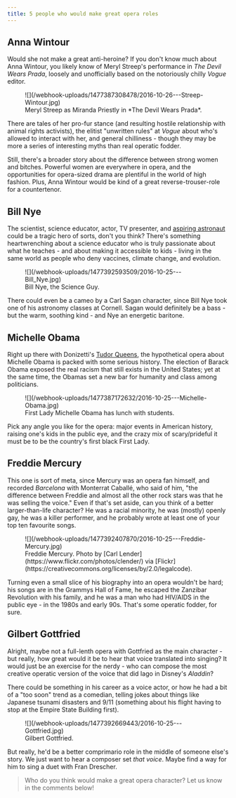 ```yaml
---
title: 5 people who would make great opera roles
---
```


## Anna Wintour

Would she not make a great anti-heroine? If you don't know much about Anna Wintour, you likely know of Meryl Streep's performance in *The Devil Wears Prada*, loosely and unofficially based on the notoriously chilly *Vogue* editor. 

<figure data-type="image">
![](/webhook-uploads/1477387308478/2016-10-26---Streep-Wintour.jpg)
<figcaption>Meryl Streep as Miranda Priestly in *The Devil Wears Prada*.</figcaption>
</figure>

There are tales of her pro-fur stance (and resulting hostile relationship with animal rights activists), the elitist "unwritten rules" at *Vogue* about who's allowed to interact with her, and general chilliness - though they may be more a series of interesting myths than real operatic fodder. 

Still, there's a broader story about the difference between strong women and bitches. Powerful women are everywhere in opera, and the opportunities for opera-sized drama are plentiful in the world of high fashion. Plus, Anna Wintour would be kind of a great reverse-trouser-role for a countertenor.

## Bill Nye

The scientist, science educator, actor, TV presenter, and [aspiring astronaut](https://en.wikipedia.org/wiki/Bill_Nye#Career) could be a tragic hero of sorts, don't you think? There's something heartwrenching about a science educator who is truly passionate about what he teaches - and about making it accessible to kids - living in the same world as people who deny vaccines, climate change, and evolution. 

<figure data-type="image">
![](/webhook-uploads/1477392593509/2016-10-25---Bill_Nye.jpg)
<figcaption>Bill Nye, the Science Guy.</figcaption>
</figure>

There could even be a cameo by a Carl Sagan character, since Bill Nye took one of his astronomy classes at Cornell. Sagan would definitely be a bass - but the warm, soothing kind - and Nye an energetic baritone.

## Michelle Obama

Right up there with Donizetti's [Tudor Queens](http://www.nytimes.com/2013/09/18/arts/music/3-tudor-queens-each-with-her-own-unhappy-ending.html), the hypothetical opera about Michelle Obama is packed with some serious history. The election of Barack Obama exposed the real racism that still exists in the United States; yet at the same time, the Obamas set a new bar for humanity and class among politicians. 

<figure data-type="image">
![](/webhook-uploads/1477387172632/2016-10-25---Michelle-Obama.jpg)<figcaption>First Lady Michelle Obama has lunch with students.</figcaption>
</figure>

Pick any angle you like for the opera: major events in American history, raising one's kids in the public eye, and the crazy mix of scary/prideful it must be to be the country's first black First Lady.

## Freddie Mercury

This one is sort of meta, since Mercury was an opera fan himself, and recorded *Barcelona* with Monterrat Caballé, who said of him, "the difference between Freddie and almost all the other rock stars was that he was selling the voice." Even if that's set aside, can you think of a better larger-than-life character? He was a racial minority, he was (mostly) openly gay, he was a killer performer, and he probably wrote at least one of your top ten favourite songs. 

<figure data-type="image">
![](/webhook-uploads/1477392407870/2016-10-25---Freddie-Mercury.jpg)<figcaption>Freddie Mercury. Photo by [Carl Lender](https://www.flickr.com/photos/clender/) via [Flickr](https://creativecommons.org/licenses/by/2.0/legalcode).</figcaption>
</figure>

Turning even a small slice of his biography into an opera wouldn't be hard; his songs are in the Grammys Hall of Fame, he escaped the Zanzibar Revolution with his family, and he was a man who had HIV/AIDS in the public eye - in the 1980s and early 90s. That's some operatic fodder, for sure.

## Gilbert Gottfried

Alright, maybe not a full-lenth opera with Gottfried as the main character - but really, how great would it be to hear that voice translated into singing? It would just be an exercise for the nerdy - who can compose the most creative operatic version of the voice that did Iago in Disney's *Aladdin*?

There could be something in his career as a voice actor, or how he had a bit of a "too soon" trend as a comedian, telling jokes about things like Japanese tsunami disasters and 9/11 (something about his flight having to stop at the Empire State Building first).

<figure data-type="image">![](/webhook-uploads/1477392669443/2016-10-25---Gottfried.jpg)
<figcaption>Gilbert Gottfried.</figcaption>
</figure>

But really, he'd be a better comprimario role in the middle of someone else's story. We just want to hear a composer set *that voice*. Maybe find a way for him to sing a duet with Fran Drescher.

>Who do you think would make a great opera character? Let us know in the comments below!
